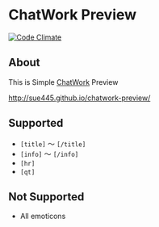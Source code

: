 # ChatWork Preview
[![Code Climate](https://codeclimate.com/github/sue445/chatwork-preview.png)](https://codeclimate.com/github/sue445/chatwork-preview)

## About
This is Simple [ChatWork](http://www.chatwork.com/) Preview

http://sue445.github.io/chatwork-preview/

## Supported
* `[title]` 〜 `[/title]`
* `[info]` 〜 `[/info]`
* `[hr]`
* `[qt]`

## Not Supported
* All emoticons

